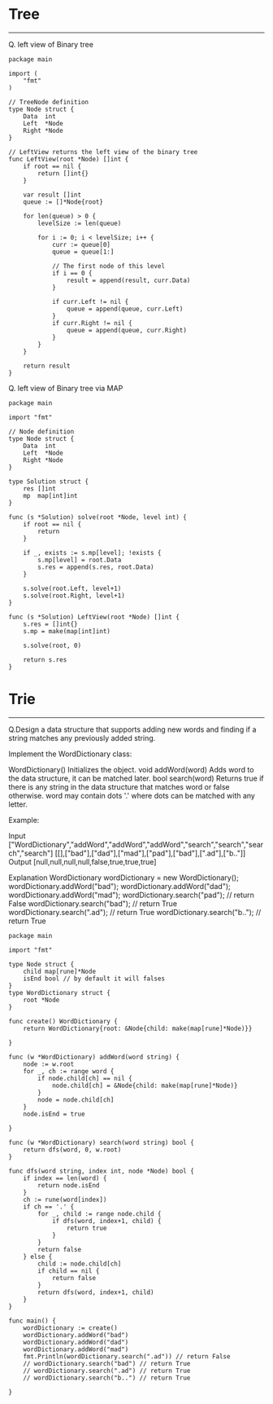# Tree
---
Q. left view of Binary tree
```Golang
package main

import (
	"fmt"
)

// TreeNode definition
type Node struct {
	Data  int
	Left  *Node
	Right *Node
}

// LeftView returns the left view of the binary tree
func LeftView(root *Node) []int {
	if root == nil {
		return []int{}
	}

	var result []int
	queue := []*Node{root}

	for len(queue) > 0 {
		levelSize := len(queue)

		for i := 0; i < levelSize; i++ {
			curr := queue[0]
			queue = queue[1:]

			// The first node of this level
			if i == 0 {
				result = append(result, curr.Data)
			}

			if curr.Left != nil {
				queue = append(queue, curr.Left)
			}
			if curr.Right != nil {
				queue = append(queue, curr.Right)
			}
		}
	}

	return result
}
```
Q. left view of Binary tree via MAP
```Golang
package main

import "fmt"

// Node definition
type Node struct {
	Data  int
	Left  *Node
	Right *Node
}

type Solution struct {
	res []int
	mp  map[int]int
}

func (s *Solution) solve(root *Node, level int) {
	if root == nil {
		return
	}

	if _, exists := s.mp[level]; !exists {
		s.mp[level] = root.Data
		s.res = append(s.res, root.Data)
	}

	s.solve(root.Left, level+1)
	s.solve(root.Right, level+1)
}

func (s *Solution) LeftView(root *Node) []int {
	s.res = []int{}
	s.mp = make(map[int]int)

	s.solve(root, 0)

	return s.res
}

```

# Trie
---

​Q.​Design a data structure that supports adding new words and finding if a string matches any previously added string.

Implement the WordDictionary class:

WordDictionary() Initializes the object.
void addWord(word) Adds word to the data structure, it can be matched later.
bool search(word) Returns true if there is any string in the data structure that matches word or false otherwise. word may contain dots '.' where dots can be matched with any letter.


Example:

Input
["WordDictionary","addWord","addWord","addWord","search","search","search","search"]
[[],["bad"],["dad"],["mad"],["pad"],["bad"],[".ad"],["b.."]]
Output
[null,null,null,null,false,true,true,true]

Explanation
WordDictionary wordDictionary = new WordDictionary();
wordDictionary.addWord("bad");
wordDictionary.addWord("dad");
wordDictionary.addWord("mad");
wordDictionary.search("pad"); // return False
wordDictionary.search("bad"); // return True
wordDictionary.search(".ad"); // return True
wordDictionary.search("b.."); // return True

```Golang
package main

import "fmt"

type Node struct {
	child map[rune]*Node
	isEnd bool // by default it will falses
}
type WordDictionary struct {
	root *Node
}

func create() WordDictionary {
	return WordDictionary{root: &Node{child: make(map[rune]*Node)}}

}

func (w *WordDictionary) addWord(word string) {
	node := w.root
	for _, ch := range word {
		if node.child[ch] == nil {
			node.child[ch] = &Node{child: make(map[rune]*Node)}
		}
		node = node.child[ch]
	}
	node.isEnd = true

}

func (w *WordDictionary) search(word string) bool {
	return dfs(word, 0, w.root)
}

func dfs(word string, index int, node *Node) bool {
	if index == len(word) {
		return node.isEnd
	}
	ch := rune(word[index])
	if ch == '.' {
		for _, child := range node.child {
			if dfs(word, index+1, child) {
				return true
			}
		}
		return false
	} else {
		child := node.child[ch]
		if child == nil {
			return false
		}
		return dfs(word, index+1, child)
	}
}

func main() {
	wordDictionary := create()
	wordDictionary.addWord("bad")
	wordDictionary.addWord("dad")
	wordDictionary.addWord("mad")
	fmt.Println(wordDictionary.search(".ad")) // return False
	// wordDictionary.search("bad") // return True
	// wordDictionary.search(".ad") // return True
	// wordDictionary.search("b..") // return True

}
```

